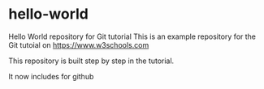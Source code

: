 # hello-world
Hello World repository for Git tutorial
This is an example repository for the Git tutoial on https://www.w3schools.com

This repository is built step by step in the tutorial. 


It now includes for github
